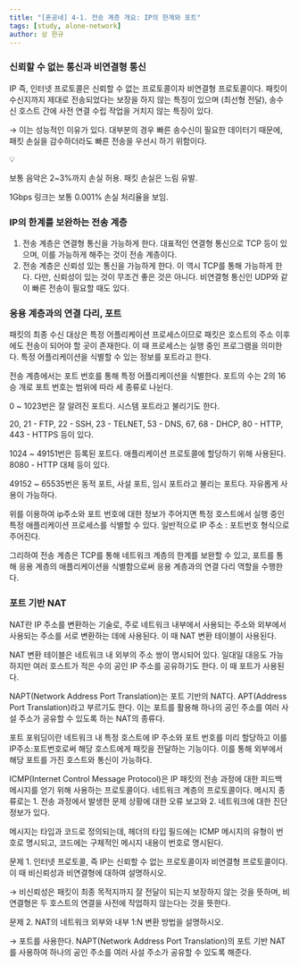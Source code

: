 ```yaml
---
title: "[혼공네] 4-1. 전송 계층 개요: IP의 한계와 포트"
tags: [study, alone-network]
author: 상 한규
---
```

### 신뢰할 수 없는 통신과 비연결형 통신

IP 즉, 인터넷 프로토콜은 신뢰할 수 없는 프로토콜이자 비연결형 프로토콜이다. 패킷이 수신지까지 제대로 전송되었다는 보장을 하지 않는 특징이 있으며 (최선형 전달), 송수신 호스트 간에 사전 연결 수립 작업을 거치지 않는 특징이 있다.

→ 이는 성능적인 이유가 있다. 대부분의 경우 빠른 송수신이 필요한 데이터기 때문에, 패킷 손실을 감수하더라도 빠른 전송을 우선시 하기 위함이다. 

<aside>
💡

보통 음악은 2~3%까지 손실 허용. 패킷 손실은 느림 유발.

1Gbps 링크는 보통 0.001% 손실 처리율을 보임.

</aside>

### IP의 한계를 보완하는 전송 계층

1. 전송 계층은 연결형 통신을 가능하게 한다. 대표적인 연결형 통신으로 TCP 등이 있으며, 이를 가능하게 해주는 것이 전송 계층이다.
2. 전송 계층은 신뢰성 있는 통신을 가능하게 한다. 이 역시 TCP를 통해 가능하게 한다. 다만, 신뢰성이 있는 것이 무조건 좋은 것은 아니다. 비연결형 통신인 UDP와 같이 빠른 전송이 필요할 때도 있다.

### 응용 계층과의 연결 다리, 포트

패킷의 최종 수신 대상은 특정 어플리케이션 프로세스이므로 패킷은 호스트의 주소 이후에도 전송이 되어야 할 곳이 존재한다. 이 때 프로세스는 실행 중인 프로그램을 의미한다. 특정 어플리케이션을 식별할 수 있는 정보를 포트라고 한다.

전송 계층에서는 포트 번호를 통해 특정 어플리케이션을 식별한다. 포트의 수는 2의 16승 개로 포트 번호는 범위에 따라 세 종류로 나뉜다.

0 ~ 1023번은 잘 알려진 포트다. 시스템 포트라고 불리기도 한다.

20, 21 - FTP, 22 - SSH, 23 - TELNET, 53 - DNS, 67, 68 - DHCP, 80 - HTTP, 443 - HTTPS 등이 있다.

1024 ~ 49151번은 등록된 포트다. 애플리케이션 프로토콜에 할당하기 위해 사용된다. 8080 - HTTP 대체 등이 있다.

49152 ~ 65535번은 동적 포트, 사설 포트, 임시 포트라고 불리는 포트다. 자유롭게 사용이 가능하다. 

위를 이용하여 ip주소와 포트 번호에 대한 정보가 주어지면 특정 호스트에서 실행 중인 특정 애플리케이션 프로세스를 식별할 수 있다. 일반적으로 IP 주소 : 포트번호 형식으로 주어진다.

그리하여 전송 계층은 TCP를 통해 네트워크  계층의 한계를 보완할 수 있고, 포트를 통해 응용 계층의 애플리케이션을 식별함으로써 응용 계층과의 연결 다리 역할을 수행한다.

### 포트 기반 NAT

NAT란 IP 주소를 변환하는 기술로, 주로 네트워크 내부에서 사용되는 주소와 외부에서 사용되는 주소를 서로 변환하는 데에 사용된다. 이 때 NAT 변환 테이블이 사용된다.

NAT 변환 테이블은 네트워크 내 외부의 주소 쌍이 명시되어 있다. 일대일 대응도 가능하지만 여러 호스트가 적은 수의 공인 IP 주소를 공유하기도 한다. 이 때 포트가 사용된다.

NAPT(Network Address Port Translation)는 포트 기반의 NAT다. APT(Address Port Translation)라고 부르기도 한다. 이는 포트를 활용해 하나의 공인 주소를 여러 사설 주소가 공유할 수 있도록 하는 NAT의 종류다. 

포트 포워딩이란 네트워크 내 특정 호스트에 IP 주소와 포트 번호를 미리 할당하고 이를 IP주소:포트번호로써 해당 호스트에게 패킷을 전달하는 기능이다. 이를 통해 외부에서 해당 포트를 가진 호스트와 통신이 가능하다.

ICMP(Internet Control Message Protocol)은 IP 패킷의 전송 과정에 대한 피드백 메시지를 얻기 위해 사용하는 프로토콜이다. 네트워크 계층의 프로토콜이다. 메시지 종류로는 1. 전송 과정에서 발생한 문제 상황에 대한 오류 보고와 2. 네트워크에 대한 진단 정보가 있다.

메시지는 타입과 코드로 정의되는데, 헤더의 타입 필드에는 ICMP 메시지의 유형이 번호로 명시되고, 코드에는 구체적인 메시지 내용이 번호로 명시된다.

문제 1. 인터넷 프로토콜, 즉 IP는 신뢰할 수 없는 프로토콜이자 비연결형 프로토콜이다. 이 때 비신뢰성과 비연결형에 대하여 설명하시오.

→ 비신뢰성은 패킷이 최종 목적지까지 잘 전달이 되는지 보장하지 않는 것을 뜻하며, 비연결형은 두 호스트의 연결을 사전에 작업하지 않는다는 것을 뜻한다.

문제 2. NAT의 네트워크 외부와 내부 1:N 변환 방법을 설명하시오.

→ 포트를 사용한다. NAPT(Network Address Port Translation)의 포트 기반 NAT를 사용하여 하나의 공인 주소를 여러 사설 주소가 공유할 수 있도록 해준다.